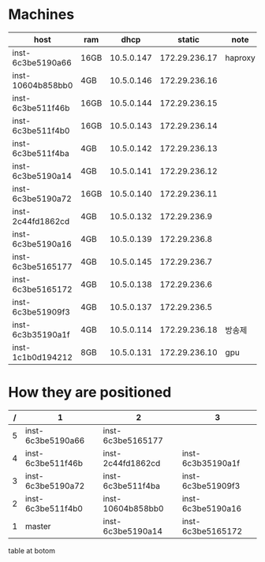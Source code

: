 # Machines

|       host        | ram  |    dhcp    |    static     | note |
| ----------------- | ---- | ---------- | ------------- | ---- |
| inst-6c3be5190a66 | 16GB | 10.5.0.147 | 172.29.236.17 | haproxy |
| inst-10604b858bb0 | 4GB  | 10.5.0.146 | 172.29.236.16 |
| inst-6c3be511f46b | 16GB | 10.5.0.144 | 172.29.236.15 |
| inst-6c3be511f4b0 | 16GB | 10.5.0.143 | 172.29.236.14 |
| inst-6c3be511f4ba | 4GB  | 10.5.0.142 | 172.29.236.13 |
| inst-6c3be5190a14 | 4GB  | 10.5.0.141 | 172.29.236.12 |
| inst-6c3be5190a72 | 16GB | 10.5.0.140 | 172.29.236.11 |
| inst-2c44fd1862cd | 4GB  | 10.5.0.132 | 172.29.236.9  |
| inst-6c3be5190a16 | 4GB  | 10.5.0.139 | 172.29.236.8  |
| inst-6c3be5165177 | 4GB  | 10.5.0.145 | 172.29.236.7  |
| inst-6c3be5165172 | 4GB  | 10.5.0.138 | 172.29.236.6  |
| inst-6c3be51909f3 | 4GB  | 10.5.0.137 | 172.29.236.5  |
| inst-6c3b35190a1f | 4GB  | 10.5.0.114 | 172.29.236.18 | 방송제 |
| inst-1c1b0d194212 | 8GB  | 10.5.0.131 | 172.29.236.10 | gpu |


# How they are positioned
| /  | 1       | 2    | 3        |
| --- | ----------------- | ----------------- | ----------------- |
| 5 | inst-6c3be5190a66	| inst-6c3be5165177	|                   |
| 4 | inst-6c3be511f46b	| inst-2c44fd1862cd	| inst-6c3b35190a1f |
| 3 | inst-6c3be5190a72	| inst-6c3be511f4ba	| inst-6c3be51909f3 |
| 2 | inst-6c3be511f4b0	| inst-10604b858bb0	| inst-6c3be5190a16 |
| 1 | master            | inst-6c3be5190a14	| inst-6c3be5165172 |

table at botom
